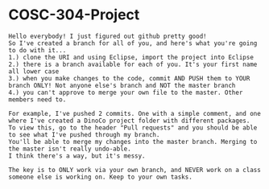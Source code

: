 # COSC-304-Project

    Hello everybody! I just figured out github pretty good! 
    So I've created a branch for all of you, and here's what you're going to do with it...
    1.) clone the URI and using Eclipse, import the project into Eclipse
    2.) there is a branch available for each of you. It's your first name all lower case
    3.) when you make changes to the code, commit AND PUSH them to YOUR branch ONLY! Not anyone else's branch and NOT the master branch
    4.) you can't approve to merge your own file to the master. Other members need to.
    
    For example, I've pushed 2 commits. One with a simple comment, and one where I've created a DinoCo project folder with different packages. 
    To view this, go to the header "Pull requests" and you should be able to see what I've pushed through my branch. 
    You'll be able to merge my changes into the master branch. Merging to the master isn't really undo-able. 
    I think there's a way, but it's messy.
    
    The key is to ONLY work via your own branch, and NEVER work on a class someone else is working on. Keep to your own tasks.
